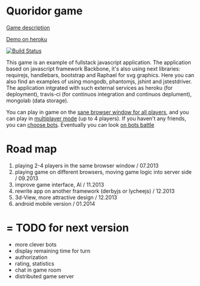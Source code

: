 Quoridor game
========
[Game description](http://en.wikipedia.org/wiki/Quoridor)


[Demo on heroku](http://quoridor-online.herokuapp.com/)

[![Build Status](https://travis-ci.org/imevs/quoridor.png?branch=master)](https://travis-ci.org/imevs/quoridor)


This game is an example of fullstack javascript application. 
The application based on javascript framework Backbone, it's also using next libraries: requirejs, handlebars, bootstrap and Raphael for svg graphics. 
Here you can also find an examples of using mongodb, phantomjs, jshint and jstestdriver.  
The application intgrated with such external services as heroku (for deployment), travis-ci (for continuos integration and continuos deplument), mongolab (data storage).

You can play in game on the [sane browser window for all players](http://quoridor-online.herokuapp.com/playLocal/playersCount/2), and you can play in [multiplayer mode](http://quoridor-online.herokuapp.com/create/playersCount/2) (up to 4 players). If you haven't any friends, you can [choose bots](http://quoridor-online.herokuapp.com/new/playersCount/4). Eventually you can look [on bots battle](http://quoridor-online.herokuapp.com/createGameWithBots/playersCount/2) 

Road map
=

1. playing 2-4 players in the same browser window / 07.2013
2. playing game on different browsers, moving game logic into server side / 09.2013
3. improve game interface, AI / 11.2013
4. rewrite app on another framework (derbyjs or lycheejs) / 12.2013
5. 3d-View, more attractive design / 12.2013
6. android mobile version / 01.2014

=
TODO for next version
=
* more clever bots
* display remaining time for turn
* authorization
* rating, statistics
* chat in game room
* distributed game server
